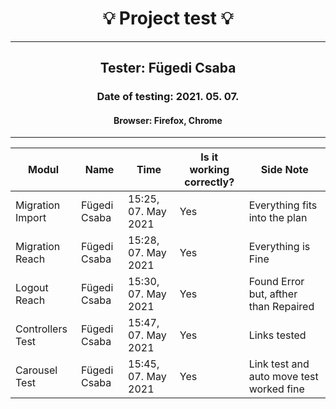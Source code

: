 <h1 align= "center">💡️ Project test 💡️</h1>
<hr>
<h2 align= "center"> Tester: Fügedi Csaba </h2>
<h3 align= "center"> Date of testing: 2021. 05. 07. </h3>
<h4 align= "center"> Browser: Firefox, Chrome  </h3>
<hr>

| Modul | Name | Time | Is it working correctly? | Side Note |
|-------|------|------|--------------------------|-----------|
| Migration Import| Fügedi Csaba | 15:25, 07. May 2021 | Yes | Everything fits into the plan |
| Migration Reach| Fügedi Csaba | 15:28, 07. May 2021 | Yes | Everything is Fine |
| Logout Reach | Fügedi Csaba | 15:30, 07. May 2021 | Yes | Found Error but, afther than Repaired |
| Controllers Test | Fügedi Csaba | 15:47, 07. May 2021 | Yes | Links tested |
| Carousel Test | Fügedi Csaba | 15:45, 07. May 2021 | Yes | Link test and auto move test worked fine |
